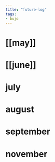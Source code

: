 ```yaml
---
title: "future-log"
tags: 
- bujo
---
```


# [[may]]

# [[june]]

# july

# august

# september

# november
